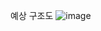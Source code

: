 예상 구조도
![image](https://github.com/seungjae708/Calendar/assets/64647590/8c164bf4-8533-40ff-b141-92df67f28bc3)
